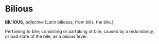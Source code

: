 # Bilious

**BIL'IOUS**, _adjective_ \[Latin biliosus, from bilis, the bile.\]

Pertaining to bile; consisting or partaking of bile; caused by a redundancy, or bad state of the bile; as a _bilious_ fever.